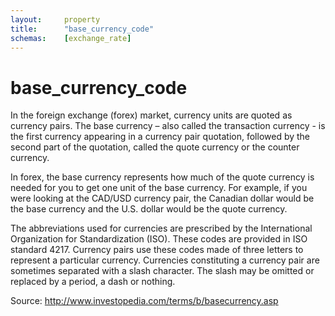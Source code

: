 ```yaml
---
layout:		property
title:		"base_currency_code"
schemas:	[exchange_rate]
---
```


# base_currency_code
In the foreign exchange (forex) market, currency units are quoted as currency pairs. The base currency – also called the transaction currency - is the first currency appearing in a currency pair quotation, followed by the second part of the quotation, called the quote currency or the counter currency.

In forex, the base currency represents how much of the quote currency is needed for you to get one unit of the base currency. For example, if you were looking at the CAD/USD currency pair, the Canadian dollar would be the base currency and the U.S. dollar would be the quote currency.

The abbreviations used for currencies are prescribed by the International Organization for Standardization (ISO). These codes are provided in ISO standard 4217. Currency pairs use these codes made of three letters to represent a particular currency. Currencies constituting a currency pair are sometimes separated with a slash character. The slash may be omitted or replaced by a period, a dash or nothing.

Source: http://www.investopedia.com/terms/b/basecurrency.asp
